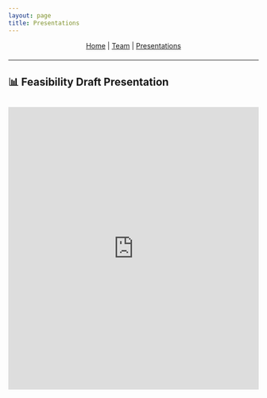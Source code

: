 ```yaml
---
layout: page
title: Presentations
---
```


<div style="text-align: center; margin-bottom: 20px;">
  <a href="index.html">Home</a> | 
  <a href="team.html">Team</a> | 
  <a href="presentations.html">Presentations</a>
</div>

<hr>

## 📊 Feasibility Draft Presentation

<div style="display: flex; justify-content: center; margin-top: 30px;">
  <iframe src="https://docs.google.com/presentation/d/e/2PACX-1vROF3t0qB42NpKsq6X0iNqMt79Q-bJWcMSaAEGNPecQLpKzP-2pvYZK75T338ejUw/pubembed?start=false&loop=false&delayms=3000" frameborder="0" width="960" height="569" allowfullscreen="true" mozallowfullscreen="true" webkitallowfullscreen="true"></iframe>
</div>




